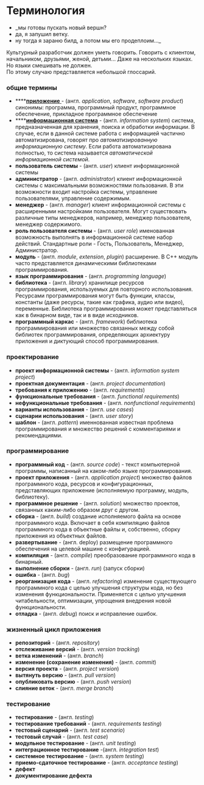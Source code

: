 # Терминология

 - _мы готовы пускать новый вершн?  
 - да, я запушил ветку.  
 - ну тогда я зараню билд, а потом мы его продеплоим..._

Культурный разработчик должен уметь говорить. Говорить с клиентом, начальником, друзьями, женой, детьми... Даже на нескольких языках. Но языки смешивать не должен.  
По этому случаю представляется небольшой глоссарий.

### общие термины

* \*\*\*\*[**приложение** ](https://dic.academic.ru/dic.nsf/ruwiki/42478/4631)- \(англ. _application_, _software_, _software product_\) синонимы: программа, программный продукт, программное обеспечение, прикладное программное обеспечение
* \*\*\*\*[**информационная система**](https://dic.academic.ru/dic.nsf/ruwiki/101791) - \(англ. _information system_\) система, предназначенная для хранения, поиска и обработки информации. В случае, если в данной системе работа с информацией частично автоматизирована, говорят про _автоматизированную информационную систему_. Если работа автоматизирована полностью, то система называется _автоматической информационной системой_.
* **пользователь системы** - \(англ. _user_\) клиент информационной системы
* **администратор** - \(англ. _administrator_\) клиент информационной системы с максимальными возможностями пользования. В эти возможности входит настройка системы, управление пользователями, управление содержимым.
* **менеджер** - \(англ. _manager_\) клиент информационной системы с расширенными настройками пользователя. Могут существовать различные типы менеджеров, например, менеджер пользователя, менеджер содержимого.
* **роль пользователя системы** - \(англ. _user role_\) именованная возможность выполнять в информационной системе набор действий. Стандартные роли - Гость, Пользователь, Менеджер, Администратор.
* **модуль** - \(англ. _module_, _extension_, _plugin_\) расширение. В С++ модуль часто представляется динамическими библиотеками программирования.
* **язык программирования** - \(англ. _programming language_\)
* **библиотека** - \(англ. _library_\) хранилище ресурсов программирования, используемых для повторного использования. Ресурсами программирования могут быть функции, классы, константы \(даже ресурсы, такие как графика, аудио или видео\), переменные. Библиотека программирования может представляться как в бинарном виде, так и в виде исходников.
* **программный каркас** - \(англ. _framework_\) библиотека программирования или множество связанных между собой библиотек программирования, определяющих архиектуру приложения и диктующий способ программирования.

### проектирование

* **проект информационной системы** - \(англ. _information system project_\)
* **проектная документация** - \(англ. _project documentation_\)
* **требования к приложению** - \(англ. _requirements_\)
* **функциональные требования** - \(англ. _functional requirements_\)
* **нефункциональные требования** - \(англ. _nonfunctional requirements_\)
* **варианты использования** - \(англ. _use cases_\)
* **сценарии использования** - \(англ. _user story_\)
* **шаблон** - \(англ. _pattern_\) именнованная известная проблема программирования и множество решений с комментариями и рекомендациями.

### программирование

* **программный код** - \(англ. _source code_\) - текст компьютерной программы, написанный на каком-либо языке программирования.
* **проект приложения** - \(англ. _application project_\) множество файлов программного кода, ресурсов и конфигурационных, представляющих приложение \(исполняемую программу, модуль, библиотеку\).
* **программное решение** - \(англ. _solution_\) множество проектов, связанных каким-либо образом друг с другом.
* **сборка** - \(англ. _build_\) создание исполняемого файла на основе программного кода. Включает в себя компиляцию файлов программного кода в объектные файлы и, собственно, сборку приложения из объектных файлов.
* **развертывание** - \(англ. deploy\) размещение программного обеспечения на целевой машине с конфигурацией.
* **компиляция** - \(англ. _compile_\) преобразование программного кода в бинарный.
* **выполнение сборки** - \(англ. _run_\) \(запуск сборки\)
* **ошибка** - \(англ. _bug_\)
* **реорганизация кода** - \(англ. _refactoring_\) изменение существующего программного кода с целью улучшения структуры кода, но без изменения функциональности. Применяется с целью улучшения читабельности, оптимизации, упрощения внедрения новой функциональности.
* **отладка** - \(англ. _debug_\) поиск и исправление ошибок.

### жизненный цикл приложения

* **репозиторий** - \(англ. _repository_\)
* **отслеживание версий** - \(англ. _version tracking_\)
* **ветка изменений** - \(англ. _branch_\)
* **изменение \(сохранение изменения\)** - \(англ. _commit_\)
* **версия проекта** - \(англ. _project version_\)
* **вытянуть версию** - \(англ. _pull version_\)
* **опубликовать версию** - \(англ. _push version_\)
* **слияние веток** - \(англ. _merge branch_\)

### тестирование

* **тестирование** - \(англ. _testing_\)
* **тестирование требований** - \(англ. _requirements testing_\)
* **тестовый сценарий** - \(англ. _test scenario_\)
* **тестовый случай** - \(англ. _test case_\)
* **модульное тестирование** - \(англ. _unit testing_\)
* **интеграционное тестирование** -\(англ. _integration test_\)
* **системное тестирование** - \(англ. _system testing_\)
* **приемо-сдаточное тестирование** - \(англ. _acceptance testing_\)
* **дефект**
* **документирование дефекта**

